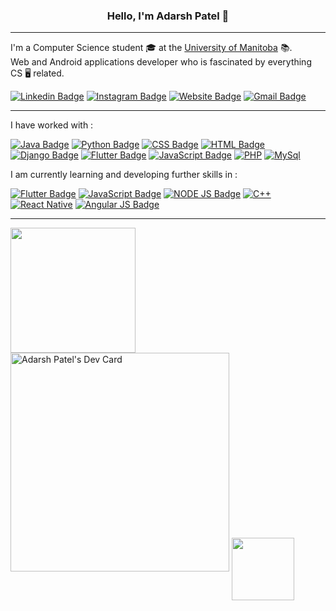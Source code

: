 <h3 align="center"> Hello, I'm Adarsh Patel 👋 </h3>

---

I'm a Computer Science student 🎓 at the [University of Manitoba](https://umanitoba.ca/) 📚.<br> Web and Android applications developer who is fascinated by everything CS 🖥️ related.


[![Linkedin Badge](https://img.shields.io/badge/-Adarsh.Patel-blue?style=for-the-badge&logo=Linkedin&logoColor=white&link=https://www.linkedin.com/in/adarsh-patel-91134b193/)](https://www.linkedin.com/in/adarsh-patel-91134b193/)
[![Instagram Badge](https://img.shields.io/badge/-pateladarsh001-e4405f?style=for-the-badge&logo=Instagram&logoColor=white&link=https://www.instagram.com/pateladarsh001/)](https://www.instagram.com/pateladarsh001/)
[![Website Badge](https://img.shields.io/badge/-pateladarsh001.github.io-3F51B5?style=for-the-badge&logo=HTML5&logoColor=white&link=https://pateladarsh001.github.io/)](https://pateladarsh001.github.io/)
[![Gmail Badge](https://img.shields.io/badge/-pateladarsh001.gmail.com-B03A2E?style=for-the-badge&logo=Gmail&logoColor=white&link=mailto:pateladarsh001@gmail.com)](mailto:pateladarsh001@gmail.com)

---
I have worked with : 

[![Java Badge](https://img.shields.io/badge/-Java-orange?style=for-the-badge&logo=Java&logoColor=white)](#)
[![Python Badge](https://img.shields.io/badge/-Python-steelblue?style=for-the-badge&logo=python&logoColor=white)](#)
[![CSS Badge](https://img.shields.io/badge/-CSS-3F51B5?style=for-the-badge&logo=CSS3&logoColor=white)](#)
[![HTML Badge](https://img.shields.io/badge/-HTML-B03A2E?style=for-the-badge&logo=HTML5&logoColor=white)](#)
[![Django Badge](https://img.shields.io/badge/-Django-darkgreen?style=for-the-badge&logo=django&logoColor=white)](#)
[![Flutter Badge](https://img.shields.io/badge/-Flutter-blue?style=for-the-badge&logo=flutter&logoColor=white)](#)
[![JavaScript Badge](https://img.shields.io/badge/-JavaScript-yellow?style=for-the-badge&logo=JavaScript&logoColor=white)](#)
[![PHP](https://img.shields.io/badge/-PHP-indianred?style=for-the-badge&logo=php&logoColor=white)](#)
[![MySql](https://img.shields.io/badge/-MySql-teal?style=for-the-badge&logo=MySql&logoColor=white)](#)
<br>

I am currently learning and developing further skills in : 

[![Flutter Badge](https://img.shields.io/badge/-Flutter-blue?style=for-the-badge&logo=flutter&logoColor=white)](#)
[![JavaScript Badge](https://img.shields.io/badge/-JavaScript-yellow?style=for-the-badge&logo=JavaScript&logoColor=white)](#)
[![NODE JS Badge](https://img.shields.io/badge/-Node.js-darkslateblue?style=for-the-badge&logo=Node.JS&logoColor=white)](#)
[![C++](https://img.shields.io/badge/-C++-salmon?style=for-the-badge&logo=C++&logoColor=white)](#)
[![React Native](https://img.shields.io/badge/-React-dodgerblue?style=for-the-badge&logo=react&logoColor=white)](#)
[![Angular JS Badge](https://img.shields.io/badge/-AngularJS-purple?style=for-the-badge&logo=AngularJS&logoColor=white)](#)

---
<a href="#">
      <img height = "200em" align="top" src="https://github-readme-stats.vercel.app/api?username=pateladarsh001&layout=compact&include_all_commits=true&count-private=true&show_icons=true&theme=tokyonight&line_height=27&hide=issues" />
  <a href="https://app.daily.dev/Pateladarsh001"><img src="https://api.daily.dev/devcards/42c5ec137146413c969d3cfbdad0e121.png?r=ch9" width="350" alt="Adarsh Patel's Dev Card"/></a>
      <img height = "100em" align="center" src="https://github-readme-stats.vercel.app/api/top-langs/?username=pateladarsh001&include_all_commits=true&count-private=true&layout=compact&include_all_commits=true&title_color=007bff&text_color=e7e7e7&icon_color=007bff&bg_color=171c28" />
</a>
<!--
<a href="#">

</a>
-->




[//]: # (<p align="left"><br><img src="https://komarev.com/ghpvc/?username=pateladarsh001" alt="pateladarsh001" /> </p>)
